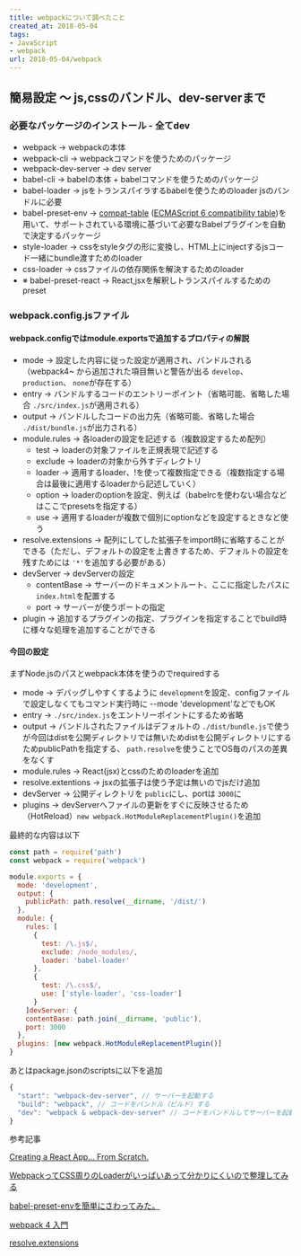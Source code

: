 ```yaml
---
title: webpackについて調べたこと
created_at: 2018-05-04
tags: 
- JavaScript
- webpack
url: 2018-05-04/webpack
---
```


## 簡易設定 〜 js,cssのバンドル、dev-serverまで
### 必要なパッケージのインストール - 全てdev
- webpack → webpackの本体
- webpack-cli → webpackコマンドを使うためのパッケージ
- webpack-dev-server → dev server
- babel-cli → babelの本体 + babelコマンドを使うためのパッケージ
- babel-loader → jsをトランスパイラするbabelを使うためのloader jsのバンドルに必要
- babel-preset-env → [compat-table](https://github.com/kangax/compat-table) ([ECMAScript 6 compatibility table](https://kangax.github.io/compat-table/es6/))を用いて、サポートされている環境に基づいて必要なBabelプラグインを自動で決定するパッケージ
- style-loader → cssをstyleタグの形に変換し、HTML上にinjectするjsコード一緒にbundle渡すためのloader
- css-loader → cssファイルの依存関係を解決するためのloader
- ※ babel-preset-react → React,jsxを解釈しトランスパイルするためのpreset

### webpack.config.jsファイル

#### webpack.configではmodule.exportsで追加するプロパティの解説
- mode → 設定した内容に従った設定が適用され、バンドルされる（webpack4~ から追加された項目無いと警告が出る `develop`、`production`、 `none`が存在する）
- entry → バンドルするコードのエントリーポイント（省略可能、省略した場合 `./src/index.js`が適用される）
- output → バンドルしたコードの出力先（省略可能、省略した場合 `./dist/bundle.js`が出力される）
- module.rules → 各loaderの設定を記述する（複数設定するため配列）
  - test → loaderの対象ファイルを正規表現で記述する
  - exclude → loaderの対象から外すディレクトリ
  - loader → 適用するloader、!を使って複数指定できる（複数指定する場合は最後に適用するloaderから記述していく）
  - option → loaderのoptionを設定、例えば（babelrcを使わない場合などはここでpresetsを指定する）
  - use → 適用するloaderが複数で個別にoptionなどを設定するときなど使う
- resolve.extensions → 配列にしてした拡張子をimport時に省略することができる（ただし、デフォルトの設定を上書きするため、デフォルトの設定を残すためには `'*'`を追加する必要がある）
- devServer → devServerの設定
  - contentBase → サーバーのドキュメントルート、ここに指定したパスに `index.html`を配置する
  - port → サーバーが使うポートの指定
- plugin → 追加するプラグインの指定、プラグインを指定することでbuild時に様々な処理を追加することができる

#### 今回の設定
まずNode.jsのパスとwebpack本体を使うのでrequiredする

- mode → デバッグしやすくするように `development`を設定、configファイルで設定しなくてもコマンド実行時に --mode 'development'などでもOK
- entry → `./src/index.js`をエントリーポイントにするため省略
- output → バンドルされたファイルはデフォルトの `./dist/bundle.js`で使うが今回はdistを公開ディレクトリでは無いためdistを公開ディレクトリにするためpublicPathを指定する、 `path.resolve`を使うことでOS毎のパスの差異をなくす
- module.rules → React(jsx)とcssのためのloaderを追加
- resolve.extentions → jsxの拡張子は使う予定は無いのでjsだけ追加
- devServer → 公開ディレクトリを `public`にし、portは `3000`に
- plugins → devServerへファイルの更新をすぐに反映させるため（HotReload）`new webpack.HotModuleReplacementPlugin()`を追加

最終的な内容は以下
```js
const path = require('path')
const webpack = require('webpack')

module.exports = {
  mode: 'development',
  output: {
    publicPath: path.resolve(__dirname, '/dist/')
  },
  module: {
    rules: [
      {
        test: /\.js$/,
        exclude: /node_modules/,
        loader: 'babel-loader'
      },
      {
        test: /\.css$/,
        use: ['style-loader', 'css-loader']
      }
    ]devServer: {
    contentBase: path.join(__dirname, 'public'),
    port: 3000
  },
  plugins: [new webpack.HotModuleReplacementPlugin()]
}
```

あとはpackage.jsonのscriptsに以下を追加
```js
{
  "start": "webpack-dev-server", // サーバーを起動する
  "build": "webpack", // コードをバンドル（ビルド）する
  "dev": "webpack & webpack-dev-server" // コードをバンドルしてサーバーを起動する
}
```

参考記事

[Creating a React App… From Scratch.](https://medium.com/@JedaiSaboteur/creating-a-react-app-from-scratch-f3c693b84658)

[WebpackってCSS周りのLoaderがいっぱいあって分かりにくいので整理してみる](https://qiita.com/shuntksh/items/bb5cbea40a343e2e791a)

[babel-preset-envを簡単にさわってみた。](https://qiita.com/ryuone/items/13f5d450c3865709ba10)

[webpack 4 入門](https://qiita.com/soarflat/items/28bf799f7e0335b68186)

[resolve.extensions](https://webpack.js.org/configuration/resolve/#resolve-extensions)
